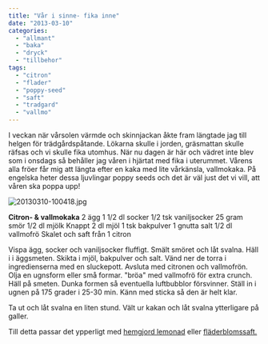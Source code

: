 ```yaml
---
title: "Vår i sinne- fika inne"
date: "2013-03-10"
categories: 
  - "allmant"
  - "baka"
  - "dryck"
  - "tillbehor"
tags: 
  - "citron"
  - "flader"
  - "poppy-seed"
  - "saft"
  - "tradgard"
  - "vallmo"
---
```


I veckan när vårsolen värmde och skinnjackan åkte fram längtade jag till helgen för trädgårdspåtande. Lökarna skulle i jorden, gräsmattan skulle räfsas och vi skulle fika utomhus. När nu dagen är här och vädret inte blev som i onsdags så behåller jag våren i hjärtat med fika i uterummet. Vårens alla fröer får mig att längta efter en kaka med lite vårkänsla, vallmokaka. På engelska heter dessa ljuvlingar poppy seeds och det är väl just det vi vill, att våren ska poppa upp!

![20130310-100418.jpg](/static/img/20130310-100418.jpg)

**Citron- & vallmokaka** 2 ägg 1 1/2 dl socker 1/2 tsk vaniljsocker 25 gram smör 1/2 dl mjölk Knappt 2 dl mjöl 1 tsk bakpulver 1 gnutta salt 1/2 dl vallmofrö Skalet och saft från 1 citron

Vispa ägg, socker och vaniljsocker fluffigt. Smält smöret och låt svalna. Häll i i äggsmeten. Skikta i mjöl, bakpulver och salt. Vänd ner de torra i ingredienserna med en sluckepott. Avsluta med citronen och vallmofrön. Olja en ugnsform eller små formar. "bröa" med vallmofrö för extra crunch. Häll på smeten. Dunka formen så eventuella luftbubblor försvinner. Ställ in i ugnen på 175 grader i 25-30 min. Känn med sticka så den är helt klar.

Ta ut och låt svalna en liten stund. Vält ur kakan och låt svalna ytterligare på galler.

Till detta passar det ypperligt med [hemgjord lemonad](https://hd.se/mat/2013/01/04/hemgjord-citronlemonad/) eller [fläderblomssaft.](/posts/flader/)
